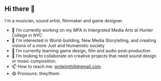 ## Hi there 👋

I'm a musician, sound artist, filmmaker and game designer.

- 🔭 I’m currently working on my MFA in Intergrated Media Arts at Hunter College in NYC
- 🔎 I'm interested in World-building, New Media Storytelling, and creating visions of a more Just and Humanistic society
- 🌱 I’m currently learning game design, film and audio post-production
- 👯 I’m looking to collaborate on creative projects that need sound design or music composition.
- 📫 How to reach me: writejimhill@gmail.com
- 😄 Pronouns: they/them
